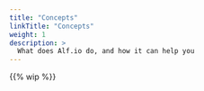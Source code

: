 ```yaml
---
title: "Concepts"
linkTitle: "Concepts"
weight: 1
description: >
  What does Alf.io do, and how it can help you 
---
```


{{% wip %}}
